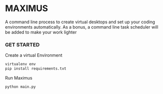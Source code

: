 # MAXIMUS

A command line process to create virtual desktops and set up your coding environments automatically. As a bonus, a command line task scheduler will be added to make your work lighter


### GET STARTED 

Create a virtual Environment

```cmd
virtualenv env
pip install requirements.txt
```

Run Maximus
```cmd
python main.py
```